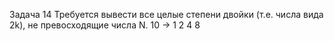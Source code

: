 Задача 14
Требуется вывести все целые степени двойки (т.е. числа вида 2k), не превосходящие числа N.
10 -> 1 2 4 8